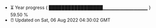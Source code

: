 - ⏳ Year progress { █████████████████▁▁▁▁▁▁▁▁▁▁▁▁▁ } 59.50 %
- ⏰ Updated on Sat, 06 Aug 2022 04:30:02 GMT

